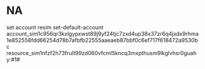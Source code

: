 # NA

set account resim set-default-account account_sim1c956qr3kxlgypxwst89j9yf24tjc7zxd4up38x37zr6q4jxdx9rhma 1e852558fdd66254d78b7afbfb22555aaeaeb87bbf0c6ef717f618472a9530bc resource_sim1nfzf2h73frult99zd060vfcml5kncq3mxpthusm9lkglvhsr0guahy:#1#